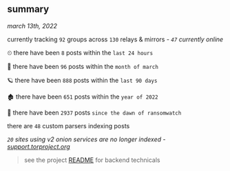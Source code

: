 
## summary
_march 13th, 2022_

currently tracking `92` groups across `130` relays & mirrors - _`47` currently online_

⏲ there have been `8` posts within the `last 24 hours`

🦈 there have been `96` posts within the `month of march`

🪐 there have been `888` posts within the `last 90 days`

🏚 there have been `651` posts within the `year of 2022`

🦕 there have been `2937` posts `since the dawn of ransomwatch`

there are `48` custom parsers indexing posts

_`20` sites using v2 onion services are no longer indexed - [support.torproject.org](https://support.torproject.org/onionservices/v2-deprecation/)_

> see the project [README](https://github.com/thetanz/ransomwatch#ransomwatch--) for backend technicals
